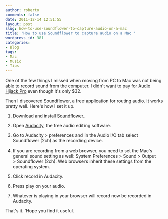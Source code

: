 ```yaml
---
author: roberto
comments: false
date: 2011-12-14 12:51:55
layout: post
slug: how-to-use-soundflower-to-capture-audio-on-a-mac
title: 'How to use Soundflower to capture audio on a Mac '
wordpress_id: 381
categories:
- Blog
tags:
- Mac
- Music
- Tips
---
```


One of the few things I missed when moving from PC to Mac was not being able to record sound from the computer. I didn't want to pay for [Audio Hijack Pro](http://www.rogueamoeba.com/audiohijackpro/) even though it's only $32.

Then I discovered Soundflower, a free application for routing audio. It works pretty well. Here's how I set it up.



	
  1. Download and install [Soundflower](http://code.google.com/p/soundflower/).

	
  2. Open [Audacity](http://audacity.sourceforge.net/), the free audio editing software.

	
  3. Go to Audacity > preferences and in the Audio I/O tab select Soundflower (2ch) as the recording device.

	
  4. If you are recording from a web browser, you need to set the Mac's general sound setting as well: System Preferences > Sound > Output > Soundflower (2ch). Web browsers inherit these settings from the operating system.

	
  5. Click record in Audacity.

	
  6. Press play on your audio.

	
  7. Whatever is playing in your browser will record now be recorded in Audacity.


That's it. 'Hope you find it useful.
